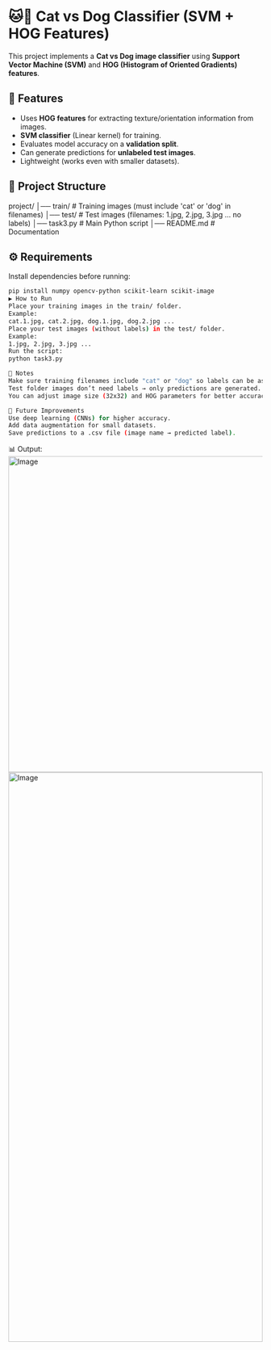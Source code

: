 # 🐱🐶 Cat vs Dog Classifier (SVM + HOG Features)

This project implements a **Cat vs Dog image classifier** using **Support Vector Machine (SVM)** and **HOG (Histogram of Oriented Gradients) features**.

## 🚀 Features
- Uses **HOG features** for extracting texture/orientation information from images.  
- **SVM classifier** (Linear kernel) for training.  
- Evaluates model accuracy on a **validation split**.  
- Can generate predictions for **unlabeled test images**.  
- Lightweight (works even with smaller datasets).

## 📂 Project Structure
project/
│── train/ # Training images (must include 'cat' or 'dog' in filenames)
│── test/ # Test images (filenames: 1.jpg, 2.jpg, 3.jpg ... no labels)
│── task3.py # Main Python script
│── README.md # Documentation

## ⚙️ Requirements
Install dependencies before running:
```bash
pip install numpy opencv-python scikit-learn scikit-image
▶️ How to Run
Place your training images in the train/ folder.
Example:
cat.1.jpg, cat.2.jpg, dog.1.jpg, dog.2.jpg ...
Place your test images (without labels) in the test/ folder.
Example:
1.jpg, 2.jpg, 3.jpg ...
Run the script:
python task3.py

📝 Notes
Make sure training filenames include "cat" or "dog" so labels can be assigned automatically.
Test folder images don’t need labels → only predictions are generated.
You can adjust image size (32x32) and HOG parameters for better accuracy.

📌 Future Improvements
Use deep learning (CNNs) for higher accuracy.
Add data augmentation for small datasets.
Save predictions to a .csv file (image name → predicted label).
```

📊 Output:
<img width="1475" height="626" alt="Image" src="https://github.com/user-attachments/assets/b7ba0426-bb23-4b43-a761-9b346b13ed94" />
<img width="504" height="1128" alt="Image" src="https://github.com/user-attachments/assets/7c4b4ee5-da59-44cc-9aae-6dae973805a4" />

